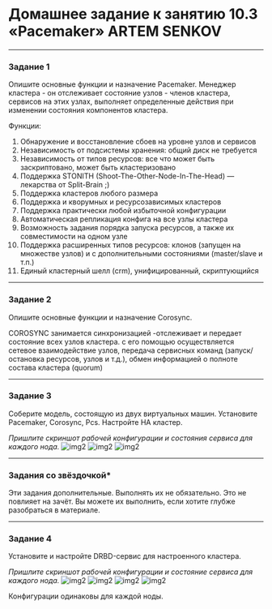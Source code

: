 # Домашнее задание к занятию 10.3 «Pacemaker» ARTEM SENKOV
---

### Задание 1

Опишите основные функции и назначение Pacemaker.
Менеджер кластера - он отслеживает состояние узлов - членов кластера, сервисов на этих узлах, выполняет определенные действия при изменении состояния компонентов кластера. 

Функции:
1. Обнаружение и восстановление сбоев на уровне узлов и сервисов
2. Независимость от подсистемы хранения: общий диск не требуется
3. Независимость от типов ресурсов: все что может быть заскриптовано, может быть кластеризовано
4. Поддержка STONITH (Shoot-The-Other-Node-In-The-Head) — лекарства от Split-Brain ;)
5. Поддержка кластеров любого размера
6. Поддержка и кворумных и ресурсозависимых кластеров
7. Поддержка практически любой избыточной конфигурации
8. Автоматическая репликация конфига на все узлы кластера
9. Возможность задания порядка запуска ресурсов, а также их совместимости на одном узле
10. Поддержка расширенных типов ресурсов: клонов (запущен на множестве узлов) и с дополнительными состояниями (master/slave и т.п.)
11. Единый кластерный шелл (crm), унифицированный, скриптующийся



---

### Задание 2

Опишите основные функции и назначение Corosync.

COROSYNC занимается синхронизацией -отслеживает и передает состояние всех узлов кластера.
с его помощью осуществляется сетевое взаимодействие узлов, передача сервисных команд (запуск/остановка ресурсов, узлов и т.д.), обмен информацией о полноте состава кластера (quorum) 

---

### Задание 3

Соберите модель, состоящую из двух виртуальных машин. Установите Pacemaker, Corosync, Pcs. Настройте HA кластер.

*Пришлите скриншот рабочей конфигурации и состояния сервиса для каждого нода.*
![img2](https://github.com/artem-senkov/netology/blob/main/pacemaker/img/pcs_config.png)
![img2](https://github.com/artem-senkov/netology/blob/main/pacemaker/img/status1.png)
![img2](https://github.com/artem-senkov/netology/blob/main/pacemaker/img/status2.png)

---

### Задания со звёздочкой*
Эти задания дополнительные. Выполнять их не обязательно. Это не повлияет на зачёт. Вы можете их выполнить, если хотите глубже разобраться в материале.
 
---

### Задание 4

Установите и настройте DRBD-сервис для настроенного кластера.

*Пришлите скриншот рабочей конфигурации и состояние сервиса для каждого нода.*
![img2](https://github.com/artem-senkov/netology/blob/main/pacemaker/img/drbd1.png)
![img2](https://github.com/artem-senkov/netology/blob/main/pacemaker/img/drbd2.png)
![img2](https://github.com/artem-senkov/netology/blob/main/pacemaker/img/mysql.png)
![img2](https://github.com/artem-senkov/netology/blob/main/pacemaker/img/www.png)

Конфигурации одинаковы для каждой ноды.

